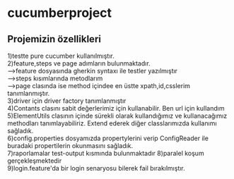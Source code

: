 # cucumberproject
## Projemizin özellikleri <br/>
1)testte pure cucumber kullanılmıştır. <br/>
2)feature,steps ve page adımların bulunmaktadır.<br/>
-->feature dosyasında gherkin syntaxı ile testler yazılmıştır<br/>
-->steps kısımlarında metodlarım<br/>
-->page clasında ise method içindee en üstte xpath,id,csslerim tanımlanmıştır.<br/>
3)driver için driver factory tanımlanmıştır<br/>
4)Contants clasını sabit değerlerimiz için kullanabilir. Ben url için kullandım<br/>
5)ElementUtils clasının içinde sürekli olarak kullandığımız ve kullanacağımız methodları tanımlayabiliriz. Extend ederek diğer classlarımızda kullanımı sağladık.<br/>
6)config.properties dosyamızda propertylerini verip ConfigReader ile buradaki propertilerin okunmasını sağladık.<br/>
7)raporlamalar test-output kısmında bulunmaktadır 
8)paralel koşum gerçekleşmektedir<br/>
9)login.feature'da bir login senaryosu bilerek fail bırakılmıştır.<br/>
